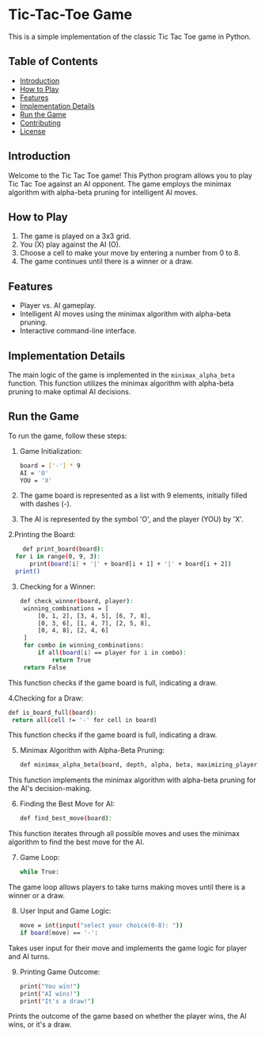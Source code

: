 # Tic-Tac-Toe Game


This is a simple implementation of the classic Tic Tac Toe game in Python.

## Table of Contents


- [Introduction](#introduction)
- [How to Play](#how-to-play)
- [Features](#features)
- [Implementation Details](#implementation-details)
- [Run the Game](#run-the-game)
- [Contributing](#contributing)
- [License](#license)

## Introduction

Welcome to the Tic Tac Toe game! This Python program allows you to play Tic Tac Toe against an AI opponent. The game employs the minimax algorithm with alpha-beta pruning for intelligent AI moves.

## How to Play

1. The game is played on a 3x3 grid.
2. You (X) play against the AI (O).
3. Choose a cell to make your move by entering a number from 0 to 8.
4. The game continues until there is a winner or a draw.

## Features

- Player vs. AI gameplay.
- Intelligent AI moves using the minimax algorithm with alpha-beta pruning.
- Interactive command-line interface.

## Implementation Details

The main logic of the game is implemented in the `minimax_alpha_beta` function. This function utilizes the minimax algorithm with alpha-beta pruning to make optimal AI decisions.

## Run the Game

To run the game, follow these steps:

1. Game Initialization:
   ```bash
   board = ['-'] * 9
   AI = 'O'
   YOU = 'X'
     ```
   
1. The game board is represented as a list with 9 elements, initially filled with dashes (-).
2. The AI is represented by the symbol 'O', and the player (YOU) by 'X'.

2.Printing the Board:
  ```bash
      def print_board(board):
    for i in range(0, 9, 3):
        print(board[i] + '|' + board[i + 1] + '|' + board[i + 2])
    print()
```

3. Checking for a Winner:

   ```bash
   def check_winner(board, player):
    winning_combinations = [
        [0, 1, 2], [3, 4, 5], [6, 7, 8],
        [0, 3, 6], [1, 4, 7], [2, 5, 8],
        [0, 4, 8], [2, 4, 6]
    ]
    for combo in winning_combinations:
        if all(board[i] == player for i in combo):
            return True
    return False
    ```
This function checks if the game board is full, indicating a draw.

4.Checking for a Draw:
   ```bash
   def is_board_full(board):
    return all(cell != '-' for cell in board)
   ```
This function checks if the game board is full, indicating a draw.


5. Minimax Algorithm with Alpha-Beta Pruning:
   ```bash
   def minimax_alpha_beta(board, depth, alpha, beta, maximizing_player):
   ```
This function implements the minimax algorithm with alpha-beta pruning for the AI's decision-making.


6. Finding the Best Move for AI:
   ```bash
   def find_best_move(board):
    ```
This function iterates through all possible moves and uses the minimax algorithm to find the best move for the AI.

7. Game Loop:
   ```bash
   while True:
    ```
The game loop allows players to take turns making moves until there is a winner or a draw.

8. User Input and Game Logic:
   ```bash
   move = int(input("select your choice(0-8): "))
   if board[move] == '-':
   ```
   
Takes user input for their move and implements the game logic for player and AI turns.

9. Printing Game Outcome:
    ```bash
    print("You win!")
   print("AI wins!")
   print("It's a draw!")
    ```
Prints the outcome of the game based on whether the player wins, the AI wins, or it's a draw.

    



   
   

   
